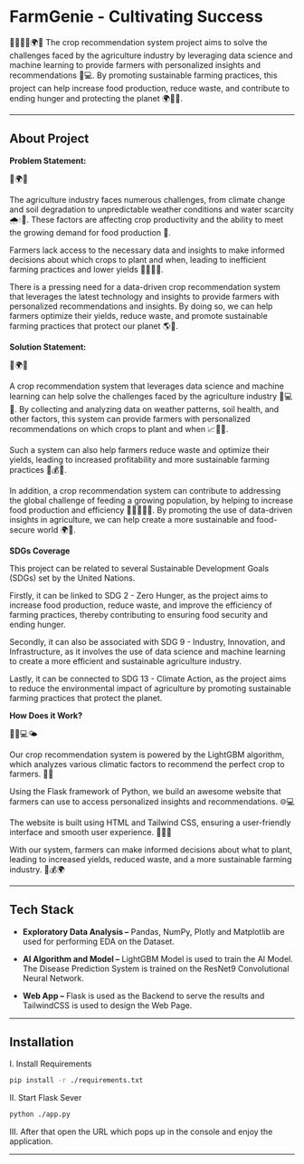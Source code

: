 # FarmGenie - Cultivating Success

🌾🤖👨‍🌾🌍🍴
The crop recommendation system project aims to solve the challenges faced by the agriculture industry by leveraging data science and machine learning to provide farmers with personalized insights and recommendations 🤖💻. By promoting sustainable farming practices, this project can help increase food production, reduce waste, and contribute to ending hunger and protecting the planet 🌍🌱🍴.

***

## About Project

**Problem Statement:**

🌾🌍🚜

The agriculture industry faces numerous challenges, from climate change and soil degradation to unpredictable weather conditions and water scarcity 🌧️💧🌱. These factors are affecting crop productivity and the ability to meet the growing demand for food production 🍴.

Farmers lack access to the necessary data and insights to make informed decisions about which crops to plant and when, leading to inefficient farming practices and lower yields 🤷‍♂️👨‍🌾.

There is a pressing need for a data-driven crop recommendation system that leverages the latest technology and insights to provide farmers with personalized recommendations and insights. By doing so, we can help farmers optimize their yields, reduce waste, and promote sustainable farming practices that protect our planet 🌎🌾.

**Solution Statement:**

🌾🌍🚜

A crop recommendation system that leverages data science and machine learning can help solve the challenges faced by the agriculture industry 🤖💻🌱. By collecting and analyzing data on weather patterns, soil health, and other factors, this system can provide farmers with personalized recommendations on which crops to plant and when 📈👨‍🌾.

Such a system can also help farmers reduce waste and optimize their yields, leading to increased profitability and more sustainable farming practices 🌾💰🌱.

In addition, a crop recommendation system can contribute to addressing the global challenge of feeding a growing population, by helping to increase food production and efficiency 🍴👨‍👩‍👧‍👦. By promoting the use of data-driven insights in agriculture, we can help create a more sustainable and food-secure world 🌍🌾.

**SDGs Coverage**

This project can be related to several Sustainable Development Goals (SDGs) set by the United Nations.

Firstly, it can be linked to SDG 2 - Zero Hunger, as the project aims to increase food production, reduce waste, and improve the efficiency of farming practices, thereby contributing to ensuring food security and ending hunger.

Secondly, it can also be associated with SDG 9 - Industry, Innovation, and Infrastructure, as it involves the use of data science and machine learning to create a more efficient and sustainable agriculture industry.

Lastly, it can be connected to SDG 13 - Climate Action, as the project aims to reduce the environmental impact of agriculture by promoting sustainable farming practices that protect the planet.

**How Does it Work?**

🌱🤖💻🌤️

Our crop recommendation system is powered by the LightGBM algorithm, which analyzes various climatic factors to recommend the perfect crop to farmers. 🌾🌿

Using the Flask framework of Python, we build an awesome website that farmers can use to access personalized insights and recommendations. 🌐💻

The website is built using HTML and Tailwind CSS, ensuring a user-friendly interface and smooth user experience. 🌟👨‍🌾

With our system, farmers can make informed decisions about what to plant, leading to increased yields, reduced waste, and a more sustainable farming industry. 🌱💰🌍

***

## Tech Stack

-	**Exploratory Data Analysis –** Pandas, NumPy, Plotly and Matplotlib are used for performing EDA on the Dataset.

-	**AI Algorithm and Model –** LightGBM Model is used to train the AI Model. The Disease Prediction System is trained on the ResNet9 Convolutional Neural Network.

-	**Web App –** Flask is used as the Backend to serve the results and TailwindCSS is used to design the Web Page.

***

## Installation

I. Install Requirements

```bash
pip install -r ./requirements.txt
```

II. Start Flask Sever

```bash
python ./app.py
```

III. After that open the URL which pops up in the console and enjoy the application.

***
